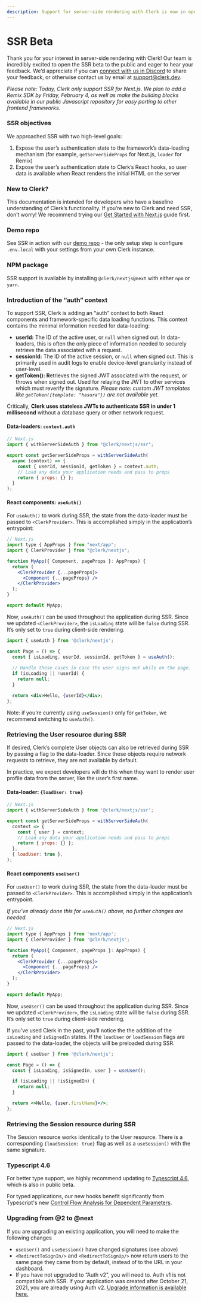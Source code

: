 ```yaml
---
description: Support for server-side rendering with Clerk is now in open beta.
---
```


# SSR Beta

Thank you for your interest in server-side rendering with Clerk! Our team is incredibly excited to open the SSR beta to the public and eager to hear your feedback. We’d appreciate if you can [connect with us in Discord](https://discord.com/invite/b5rXHjAg7A) to share your feedback, or otherwise contact us by email at support@clerk.dev.

_Please note: Today, Clerk only support SSR for Next.js. We plan to add a Remix SDK by Friday, February 4, as well as make the building blocks available in our public Javascript repository for easy porting to other frontend frameworks._

### SSR objectives

We approached SSR with two high-level goals:

1. Expose the user’s authentication state to the framework’s data-loading mechanism (for example, `getServerSideProps` for Next.js, `loader` for Remix)
2. Expose the user’s authentication state to Clerk’s React hooks, so user data is available when React renders the initial HTML on the server

### New to Clerk?

This documentation is intended for developers who have a baseline understanding of Clerk’s functionality. If you’re new to Clerk and need SSR, don’t worry! We recommend trying our [Get Started with Next.js](https://docs.clerk.dev/get-started/nextjs) guide first.

### Demo repo

See SSR in action with our [demo repo](https://github.com/clerkinc/clerk-nextjs-ssr-demo) - the only setup step is configure `.env.local`  with your settings from your own Clerk instance.

### NPM package

SSR support is available by installing `@clerk/nextjs@next` with either `npm` or `yarn`.

### Introduction of the “auth” context

To support SSR, Clerk is adding an “auth” context to both React components and framework-specific data loading functions. This context contains the minimal information needed for data-loading:

* **userId:** The ID of the active user, or `null` when signed out. In data-loaders, this is often the only piece of information needed to securely retrieve the data associated with a request.
* **sessionId:** The ID of the active session, or `null` when signed out. This is primarily used in audit logs to enable device-level granularity instead of user-level.
* **getToken(): R**etrieves the signed JWT associated with the request, or throws when signed out. Used for relaying the JWT to other services which must reverify the signature. _Please note: custom JWT templates like `getToken({template: "hasura"})` are not available yet._

Critically, **Clerk uses stateless JWTs to authenticate SSR in under 1 millisecond** without a database query or other network request.

#### Data-loaders: `context.auth`

```jsx
// Next.js
import { withServerSideAuth } from "@clerk/nextjs/ssr";

export const getServerSideProps = withServerSideAuth(
  async (context) => {
    const { userId, sessionId, getToken } = context.auth;
    // Load any data your application needs and pass to props
    return { props: {} };
  }
);
```

#### React components: `useAuth()`

For `useAuth()` to work during SSR, the state from the data-loader must be passed to `<ClerkProvider>`. This is accomplished simply in the application’s entrypoint:

```jsx
// Next.js
import type { AppProps } from "next/app";
import { ClerkProvider } from "@clerk/nextjs";

function MyApp({ Component, pageProps }: AppProps) {
  return (
    <ClerkProvider {...pageProps}>
      <Component {...pageProps} />
    </ClerkProvider>
  );
}

export default MyApp;
```

Now, `useAuth()` can be used throughout the application during SSR. Since we updated `<ClerkProvider>`, the `isLoading` state will be `false` during SSR. It’s only set to `true` during client-side rendering.

```jsx
import { useAuth } from '@clerk/nextjs';

const Page = () => {
  const { isLoading, userId, sessionId, getToken } = useAuth();
  
  // Handle these cases in case the user signs out while on the page.
  if (isLoading || !userId) {
    return null;
  }

  return <div>Hello, {userId}</div>;
};
```

Note: if you’re currently using `useSession()` only for `getToken`, we recommend switching to `useAuth()`.

### Retrieving the User resource during SSR

If desired, Clerk’s complete User objects can also be retrieved during SSR by passing a flag to the data-loader. Since these objects require network requests to retrieve, they are not available by default.

In practice, we expect developers will do this when they want to render user profile data from the server, like the user’s first name.

#### Data-loader: `{loadUser: true}`

```jsx
// Next.js
import { withServerSideAuth } from '@clerk/nextjs/ssr';

export const getServerSideProps = withServerSideAuth(
  context => {
    const { user } = context;
    // Load any data your application needs and pass to props
    return { props: {} };
  },
  { loadUser: true },
);
```

#### React components `useUser()`

For `useUser()` to work during SSR, the state from the data-loader must be passed to `<ClerkProvider>`. This is accomplished simply in the application’s entrypoint.

_If you’ve already done this for `useAuth()` above, no further changes are needed._

```jsx
// Next.js
import type { AppProps } from 'next/app';
import { ClerkProvider } from '@clerk/nextjs';

function MyApp({ Component, pageProps }: AppProps) {
  return (
    <ClerkProvider {...pageProps}>
      <Component {...pageProps} />
    </ClerkProvider>
  );
}

export default MyApp;
```

Now, `useUser()` can be used throughout the application during SSR. Since we updated `<ClerkProvider>`, the `isLoading` state will be `false` during SSR. It’s only set to `true` during client-side rendering.

If you’ve used Clerk in the past, you’ll notice the the addition of the `isLoading` and `isSignedIn` states. If the `loadUser` or `loadSession` flags are passed to the data-loader, the objects will be preloaded during SSR.

```jsx
import { useUser } from '@clerk/nextjs';

const Page = () => {
  const { isLoading, isSignedIn, user } = useUser();

  if (isLoading || !isSignedIn) {
    return null;
  }

  return <>Hello, {user.firstName}</>;
};
```

### Retrieving the Session resource during SSR

The Session resource works identically to the User resource. There is a corresponding `{loadSession: true}` flag as well as a `useSession()` with the same signature.

### Typescript 4.6

For better type support, we highly recommend updating to [Typescript 4.6](https://devblogs.microsoft.com/typescript/announcing-typescript-4-6-beta/), which is also in public beta.

For typed applications, our new hooks benefit significantly from Typescript's new [Control Flow Analysis for Dependent Parameters](https://devblogs.microsoft.com/typescript/announcing-typescript-4-6-beta/#control-flow-analysis-for-dependent-parameters).

### Upgrading from @2 to @next

If you are upgrading an existing application, you will need to make the following changes

* `useUser()` and `useSession()` have changed signatures (see above)
* `<RedirectToSignIn/>` and `<RedirectToSignUp/>` now return users to the same page they came from by default, instead of to the URL in your dashboard.
* If you have not upgraded to “Auth v2", you will need to. Auth v1 is not compatible with SSR. If your application was created after October 21, 2021, you are already using Auth v2. [Upgrade information is available here.](../main-concepts/auth-v2.md)

